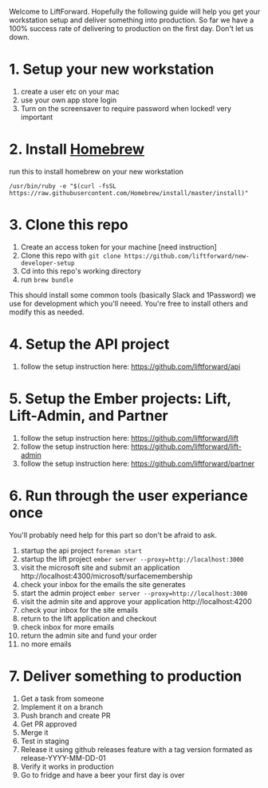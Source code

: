 Welcome to LiftForward. Hopefully the following guide will help you get your workstation setup and deliver something into production. So far we have a 100% success rate of delivering to production on the first day. Don't let us down.

# 1. Setup your new workstation

 1. create a user etc on your mac
 1. use your own app store login
 1. Turn on the screensaver to require password when locked! very important

# 2. Install [Homebrew](https://brew.sh/)

run this to install homebrew on your new workstation
```
/usr/bin/ruby -e "$(curl -fsSL https://raw.githubusercontent.com/Homebrew/install/master/install)"
```

# 3. Clone this repo
  1. Create an access token for your machine [need instruction]
  1. Clone this repo with `git clone https://github.com/liftforward/new-developer-setup`
  1. Cd into this repo's working directory
  1. run `brew bundle` 
  
This should install some common tools (basically Slack and 1Password) we use for development 
which you'll neeed. You're free to install others and modify this as needed.

# 4. Setup the API project
 1. follow the setup instruction here: https://github.com/liftforward/api
 
# 5. Setup the Ember projects: Lift, Lift-Admin, and Partner
 1. follow the setup instruction here: https://github.com/liftforward/lift
 1. follow the setup instruction here: https://github.com/liftforward/lift-admin
 1. follow the setup instruction here: https://github.com/liftforward/partner

# 6. Run through the user experiance once
You'll probably need help for this part so don't be afraid to ask.

 1. startup the api project `foreman start`
 1. startup the lift project `ember server --proxy=http://localhost:3000`
 1. visit the microsoft site and submit an application http://localhost:4300/microsoft/surfacemembership
 1. check your inbox for the emails the site generates
 1. start the admin project `ember server --proxy=http://localhost:3000`
 1. visit the admin site and approve your application http://localhost:4200
 1. check your inbox for the site emails
 1. return to the lift application and checkout
 1. check inbox for more emails
 1. return the admin site and fund your order
 1. no more emails 

# 7. Deliver something to production
 1. Get a task from someone
 2. Implement it on a branch
 3. Push branch and create PR
 4. Get PR approved
 5. Merge it
 6. Test in staging
 7. Release it using github releases feature with a tag version formated as release-YYYY-MM-DD-01
 8. Verify it works in production
 9. Go to fridge and have a beer your first day is over
